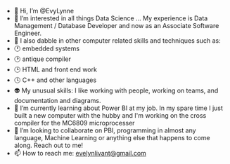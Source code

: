 - 👋 Hi, I’m @EvyLynne
- 👀 I’m interested in all things Data Science ... My experience is Data Management / Database Developer and now as an Associate Software Engineer.  
- :memo: I also dabble in other computer related skills and techniques such as: 
- :clock1: embedded systems 
- :clock2: antique compiler  
- :clock3: HTML and front end work
- :clock4: C++ and other languages
- :alien: My unusual skills: I like working with people, working on teams, and documentation and diagrams. 
- 🌱 I’m currently learning about Power BI at my job.  In my spare time I just built a new computer with the hubby and I'm working on the cross compiler for the MC6809 microprocesser 
- 💞️ I’m looking to collaborate on PBI, programming in almost any language, Machine Learning or anything else that happens to come along.  Reach out to me!
- 📫 How to reach me: evelynlivant@gmail.com 

<!---
EvyLynne/EvyLynne is a ✨ special ✨ repository because its `README.md` (this file) appears on your GitHub profile.
You can click the Preview link to take a look at your changes.
--->
